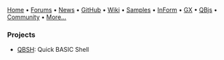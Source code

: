 [Home](https://qb64.com) • [Forums](https://qb64.boards.net/) • [News](news.md) • [GitHub](https://github.com/QB64Official/qb64) • [Wiki](https://github.com/QB64Official/qb64/wiki) • [Samples](samples.md) • [InForm](inform.md) • [GX](gx.md) • [QBjs](qbjs.md) • [Community](community.md) • [More...](more.md)

### Projects

- [QBSH](https://github.com/vwbusguy/qbsh): Quick BASIC Shell
